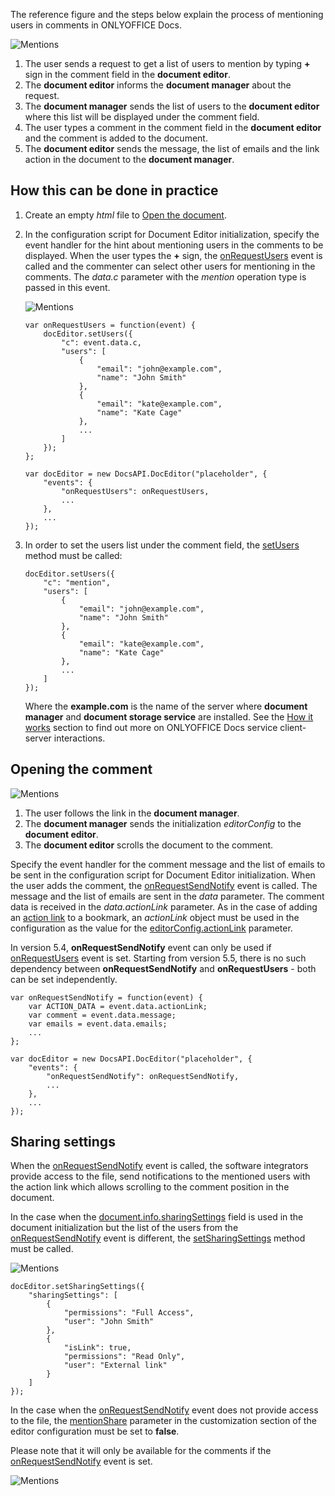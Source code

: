 The reference figure and the steps below explain the process of mentioning users in comments in ONLYOFFICE Docs.

![Mentions](/editor/mentions-create.png)

1. The user sends a request to get a list of users to mention by typing **+** sign in the comment field in the **document editor**.
2. The **document editor** informs the **document manager** about the request.
3. The **document manager** sends the list of users to the **document editor** where this list will be displayed under the comment field.
4. The user types a comment in the comment field in the **document editor** and the comment is added to the document.
5. The **document editor** sends the message, the list of emails and the link action in the document to the **document manager**.

## How this can be done in practice

1. Create an empty *html* file to [Open the document](/editors/open#apply).

2. In the configuration script for Document Editor initialization, specify the event handler for the hint about mentioning users in the comments to be displayed. When the user types the **+** sign, the [onRequestUsers](/editors/config/events#onRequestUsers) event is called and the commenter can select other users for mentioning in the comments. The *data.c* parameter with the *mention* operation type is passed in this event.

   ![Mentions](/editor/onRequestUsers.png)

   ```
   var onRequestUsers = function(event) {
       docEditor.setUsers({
           "c": event.data.c,
           "users": [
               {
                   "email": "john@example.com",
                   "name": "John Smith"
               },
               {
                   "email": "kate@example.com",
                   "name": "Kate Cage"
               },
               ...
           ]
       });
   };

   var docEditor = new DocsAPI.DocEditor("placeholder", {
       "events": {
           "onRequestUsers": onRequestUsers,
           ...
       },
       ...
   });
   ```

3. In order to set the users list under the comment field, the [setUsers](/editors/methods#setUsers) method must be called:

   ```
   docEditor.setUsers({
       "c": "mention",
       "users": [
           {
               "email": "john@example.com",
               "name": "John Smith"
           },
           {
               "email": "kate@example.com",
               "name": "Kate Cage"
           },
           ...
       ]
   });
   ```

   Where the **example.com** is the name of the server where **document manager** and **document storage service** are installed. See the [How it works](/editors/howitworks) section to find out more on ONLYOFFICE Docs service client-server interactions.

## Opening the comment

![Mentions](/editor/actionLink-open.png)

1. The user follows the link in the **document manager**.
2. The **document manager** sends the initialization *editorConfig* to the **document editor**.
3. The **document editor** scrolls the document to the comment.

Specify the event handler for the comment message and the list of emails to be sent in the configuration script for Document Editor initialization. When the user adds the comment, the [onRequestSendNotify](/editors/config/events#onRequestSendNotify) event is called. The message and the list of emails are sent in the *data* parameter. The comment data is received in the *data.actionLink* parameter. As in the case of adding an [action link](/editors/actionlink#apply) to a bookmark, an *actionLink* object must be used in the configuration as the value for the [editorConfig.actionLink](/editors/config/editor#actionLink) parameter.

In version 5.4, **onRequestSendNotify** event can only be used if [onRequestUsers](#onRequestUsers) event is set. Starting from version 5.5, there is no such dependency between **onRequestSendNotify** and **onRequestUsers** - both can be set independently.

```
var onRequestSendNotify = function(event) {
    var ACTION_DATA = event.data.actionLink;
    var comment = event.data.message;
    var emails = event.data.emails;
    ...
};

var docEditor = new DocsAPI.DocEditor("placeholder", {
    "events": {
        "onRequestSendNotify": onRequestSendNotify,
        ...
    },
    ...
});
```

## Sharing settings

When the [onRequestSendNotify](/editors/config/events#onRequestSendNotify) event is called, the software integrators provide access to the file, send notifications to the mentioned users with the action link which allows scrolling to the comment position in the document.

In the case when the [document.info.sharingSettings](/editors/config/document/info#sharingSettings) field is used in the document initialization but the list of the users from the [onRequestSendNotify](/editors/config/events#onRequestSendNotify) event is different, the [setSharingSettings](/editors/methods#setSharingSettings) method must be called.

![Mentions](/editor/sharing_settings.png)

```
docEditor.setSharingSettings({
    "sharingSettings": [
        {
            "permissions": "Full Access",
            "user": "John Smith"
        },
        {
            "isLink": true,
            "permissions": "Read Only",
            "user": "External link"
        }
    ]
});
```

In the case when the [onRequestSendNotify](/editors/config/events#onRequestSendNotify) event does not provide access to the file, the [mentionShare](/editors/config/editor/customization#mentionShare) parameter in the customization section of the editor configuration must be set to **false**.

Please note that it will only be available for the comments if the [onRequestSendNotify](/editors/config/events#onRequestSendNotify) event is set.

![Mentions](/editor/mentionShare.png)
